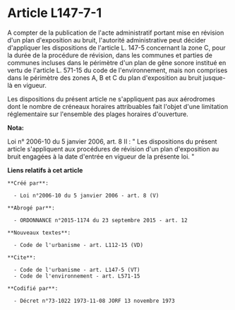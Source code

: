 # Article L147-7-1

A compter de la publication de l'acte administratif portant mise en révision d'un plan d'exposition au bruit, l'autorité
administrative peut décider d'appliquer les dispositions de l'article L. 147-5 concernant la zone C, pour la durée de la
procédure de révision, dans les communes et parties de communes incluses dans le périmètre d'un plan de gêne sonore institué
en vertu de l'article L. 571-15 du code de l'environnement, mais non comprises dans le périmètre des zones A, B et C du plan
d'exposition au bruit jusque-là en vigueur. 

Les dispositions du présent article ne s'appliquent pas aux aérodromes dont le nombre de créneaux horaires attribuables fait
l'objet d'une limitation réglementaire sur l'ensemble des plages horaires d'ouverture.

**Nota:**

Loi n° 2006-10 du 5 janvier 2006, art. 8 II : " Les dispositions du présent article s'appliquent aux procédures de révision
d'un plan d'exposition au bruit engagées à la date d'entrée en vigueur de la présente loi. "

**Liens relatifs à cet article**

	**Créé par**:

	  - Loi n°2006-10 du 5 janvier 2006 - art. 8 (V)

	**Abrogé par**:

	  - ORDONNANCE n°2015-1174 du 23 septembre 2015 - art. 12

	**Nouveaux textes**:

	  - Code de l'urbanisme - art. L112-15 (VD)

	**Cite**:

	  - Code de l'urbanisme - art. L147-5 (VT)
	  - Code de l'environnement - art. L571-15

	**Codifié par**:

	  - Décret n°73-1022 1973-11-08 JORF 13 novembre 1973
